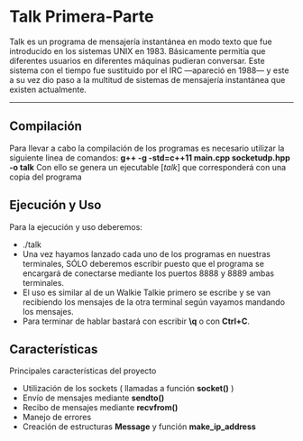 Talk Primera-Parte
===================


Talk es un programa de mensajería instantánea en modo texto que fue introducido en los sistemas UNIX en 1983. Básicamente permitía que diferentes usuarios en diferentes máquinas pudieran conversar. Este sistema con el tiempo fue sustituido por el IRC —apareció en 1988— y este a su vez dio paso a la multitud de sistemas de mensajería instantánea que existen actualmente.

----------


Compilación
-------------

Para llevar a cabo la compilación de los programas es necesario utilizar la siguiente linea de comandos:
	**g++ -g -std=c++11 main.cpp socketudp.hpp -o talk**
Con ello se genera un ejecutable [*talk*] que corresponderá con una copia del programa

Ejecución y Uso
-------------

Para la ejecución y uso deberemos:

 - ./talk
 - Una vez hayamos lanzado cada uno de los programas en nuestras terminales, SÓLO deberemos escribir puesto que el programa se encargará de conectarse mediante los puertos 8888 y 8889 ambas terminales.
 - El uso es similar al de un Walkie Talkie primero se escribe y se van recibiendo los mensajes de la otra terminal según vayamos mandando los mensajes.
 - Para terminar de hablar bastará con escribir **\q** o con **Ctrl+C**.

Características
-------------
Principales características del proyecto

 - Utilización de los sockets ( llamadas a función **socket()** )
 - Envío de mensajes mediante **sendto()**
 - Recibo de mensajes mediante **recvfrom()**
 - Manejo de errores
 - Creación de estructuras **Message** y función **make_ip_address**
